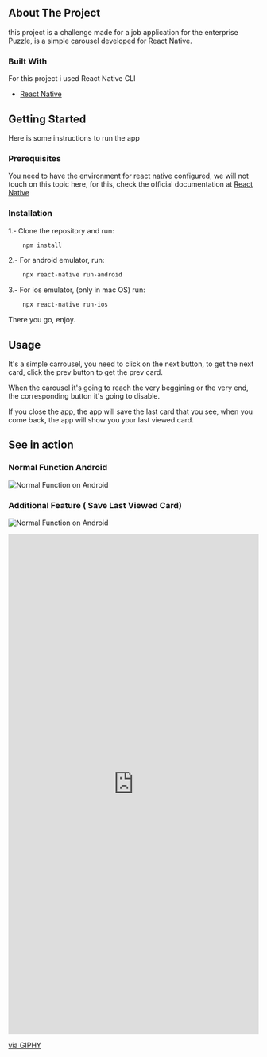 ## About The Project

this project is a challenge made for a job application for the enterprise Puzzle, is a simple carousel developed for React Native.

### Built With
For this project i used React Native CLI
* [React Native](https://reactnative.dev)

## Getting Started
Here is some instructions to run the app

### Prerequisites
You need to have the environment for react native configured, we will not touch on this topic here, for this, check the official documentation at [React Native](https://reactnative.dev)

### Installation
1.- Clone the repository and run:
```sh
    npm install
```

2.- For android emulator, run:
```sh
    npx react-native run-android
```

3.- For ios emulator, (only in mac OS) run:
```sh
    npx react-native run-ios
```

There you go, enjoy.

## Usage
It's a simple carrousel, you need to click on the next button, to get the next card, click the prev button to get the prev card.

When the carousel it's going to reach the very beggining or the very end, the corresponding button it's going to disable.

If you close the app, the app will save the last card that you see, when you come back, the app will show you your last viewed card.


## See in action

### Normal Function Android
![Normal Function on Android](https://media.giphy.com/media/VNH0KoJB2qvSCYtzfh/giphy.gif)

### Additional Feature ( Save Last Viewed Card)
![Normal Function on Android](https://media.giphy.com/media/RUlBtvY5CsaP3MvDz4/giphy.gif?cid=790b7611a0a44333d7d32532ac66e55981353f93bf41db41&rid=giphy.gif&ct=g)











<div style="width:100%;height:0;padding-bottom:200%;position:relative;"><iframe src="https://giphy.com/embed/VNH0KoJB2qvSCYtzfh" width="100%" height="100%" style="position:absolute" frameBorder="0" class="giphy-embed" allowFullScreen></iframe></div><p><a href="https://giphy.com/gifs/VNH0KoJB2qvSCYtzfh">via GIPHY</a></p>